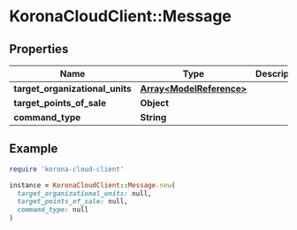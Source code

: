 # KoronaCloudClient::Message

## Properties

| Name | Type | Description | Notes |
| ---- | ---- | ----------- | ----- |
| **target_organizational_units** | [**Array&lt;ModelReference&gt;**](ModelReference.md) |  | [optional] |
| **target_points_of_sale** | **Object** |  | [optional] |
| **command_type** | **String** |  | [optional] |

## Example

```ruby
require 'korona-cloud-client'

instance = KoronaCloudClient::Message.new(
  target_organizational_units: null,
  target_points_of_sale: null,
  command_type: null
)
```

